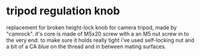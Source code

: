 # tripod regulation knob

replacement for broken height-lock knob for camera tripod, made by "camrock".
it's core is made of M5x20 screw with a an M5 nut screw in to the very end.
to make sure it holds really tight i've used self-locking nut and a bit of a CA blue on the thread and in between mating surfaces.
